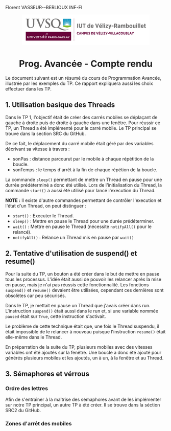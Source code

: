 Florent VASSEUR--BERLIOUX
INF-FI

<div align="center">
<img height="95" width="400" src="img/IUT_Velizy_Villacoublay_logo_2020_ecran.png" title="logo uvsq vélizy"/>

# Prog. Avancée - Compte rendu

</div>

Le document suivant est un résumé du cours de Programmation Avancée, illustrée par les exemples du TP.
Ce rapport expliquera aussi les choix effectuer dans les TP.

## 1. Utilisation basique des Threads

Dans le TP 1, l'objectif était de créer des carrés mobiles se déplaçant de gauche à droite puis de droite à gauche dans une fenêtre.
Pour réussir ce TP, un Thread a été implémenté pour le carré mobile.
Le TP principal se trouve dans la section SRC du GitHub.

De ce fait, le déplacement du carré mobile était géré par des variables décrivant sa vitesse à travers :
 - sonPas : distance parcourut par le mobile à chaque répétition de la boucle.
 - sonTemps : le temps d'arrêt à la fin de chaque répétion de la boucle.

La commande `sleep()` permettant de mettre un Thread en pause pour une durrée prédéterminé a donc été utilisé.
Lors de l'initialisation du Thread, la commande `start()` a aussi été utilisé pour lancé l'execution du Thread.

**NOTE :** Il existe d'autre commandes permettant de contrôler l'execution et l'état d'un Thread, on peut distinguer :
 - `start()` : Executer le Thread.
 - `sleep()` : Mettre en pause le Thread pour une durée prédéterminer.
 - `wait()` : Mettre en pause le Thread (nécessite `notifyAll()` pour le relancé).
 - `notifyAll()` : Relance un Thread mis en pause par `wait()`


## 2. Tentative d'utilisation de suspend() et resume()

Pour la suite du TP, un bouton a été créer dans le but de mettre en pause tous les processus.
L'idée était aussi de pouvoir les relancer après la mise en pause, mais je n'ai pas réussis cette fonctionnalité.
Les fonctions `suspend()` et `resume()` devaient être utilisées, cependant ces dernières sont obsolètes car peu sécurisés.

Dans le TP, je mettait en pause un Thread que j'avais créer dans run.
L'instruction `suspend()` était aussi dans le run et, si une variable nommée `paused` était sur  `True`, cette instruction s'activait.

Le problème de cette technique était que, une fois le Thread suspendu, il était impossible de le relancer à nouveau puisque l'instruction `resume()` était elle-même dans le Thread.


En préparration de la suite du TP, plusieurs mobiles avec des vitesses variables ont été ajoutés sur la fenêtre.
Une boucle a donc été ajouté pour générés plusieurs mobiles et les ajoutés, un à un, à la fenêtre et au Thread.


## 3. Sémaphores et vérrous

### Ordre des lettres

Afin de s'entraîner à la maîtrise des sémaphores avant de les implémenter sur notre TP principal, un autre TP à été créer.
Il se trouve dans la séction SRC2 du GitHub.



### Zones d'arrêt des mobiles
